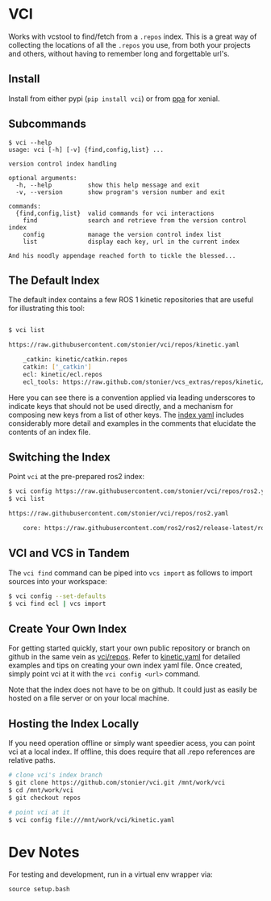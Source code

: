 # VCI

Works with vcstool to find/fetch from a `.repos` index.
This is a great way of collecting the locations of all the `.repos`
you use, from both your projects and others, without having to remember
long and forgettable url's.

## Install

Install from either pypi (`pip install vci`) or from
[ppa](https://launchpad.net/~d-stonier/+archive/ubuntu/snorriheim) for xenial.

## Subcommands

```
$ vci --help
usage: vci [-h] [-v] {find,config,list} ...

version control index handling

optional arguments:
  -h, --help          show this help message and exit
  -v, --version       show program's version number and exit

commands:
  {find,config,list}  valid commands for vci interactions
    find              search and retrieve from the version control index
    config            manage the version control index list
    list              display each key, url in the current index

And his noodly appendage reached forth to tickle the blessed...
```

## The Default Index

The default index contains a few ROS 1 kinetic repositories that
are useful for illustrating this tool:

```bash

$ vci list

https://raw.githubusercontent.com/stonier/vci/repos/kinetic.yaml

    _catkin: kinetic/catkin.repos
    catkin: ['_catkin']
    ecl: kinetic/ecl.repos
    ecl_tools: https://raw.github.com/stonier/vcs_extras/repos/kinetic/ecl_tools.repos
```

Here you can see there is a convention applied via leading underscores
to indicate keys that should not be used directly, and a mechanism for
composing new keys from a list of other keys.
The [index yaml](https://raw.githubusercontent.com/stonier/vci/repos/kinetic.yaml)
includes considerably more detail and examples in the comments that elucidate the
contents of an index file.

## Switching the Index

Point `vci` at the pre-prepared ros2 index:

```bash
$ vci config https://raw.githubusercontent.com/stonier/vci/repos/ros2.yaml
$ vci list

https://raw.githubusercontent.com/stonier/vci/repos/ros2.yaml

    core: https://raw.githubusercontent.com/ros2/ros2/release-latest/ros2.repos
```

## VCI and VCS in Tandem

The `vci find` command can be piped into `vcs import` as follows to import
sources into your workspace:

```bash
$ vci config --set-defaults
$ vci find ecl | vcs import
```

## Create Your Own Index

For getting started quickly, start your own public repository or branch on
github in the same vein as [vci/repos](https://github.com/stonier/vci/tree/repos).
Refer to [kinetic.yaml](https://raw.githubusercontent.com/stonier/vci/repos/kinetic.yaml)
for detailed examples and tips on creating your own index yaml file. Once created,
simply point vci at it with the `vci config <url>` command.

Note that the index does not have to be on github. It could just as easily be hosted
on a file server or on your local machine.

## Hosting the Index Locally

If you need operation offline or simply want speedier acess, you can point
vci at a local index. If offline, this does require that all .repo references
are relative paths.

```bash
# clone vci's index branch
$ git clone https://github.com/stonier/vci.git /mnt/work/vci
$ cd /mnt/work/vci
$ git checkout repos

# point vci at it
$ vci config file:///mnt/work/vci/kinetic.yaml
```

# Dev Notes

For testing and development, run in a virtual env wrapper via:

```
source setup.bash
```
